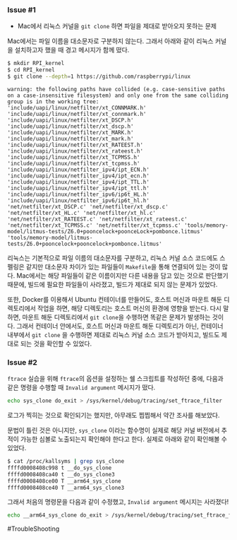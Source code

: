 ### Issue #1
- Mac에서 리눅스 커널을 `git clone` 하면 파일을 제대로 받아오지 못하는 문제

Mac에서는 파일 이름을 대소문자로 구분하지 않는다. 그래서 아래와 같이 리눅스 커널을 설치하고자 했을 때 경고 메시지가 함께 떴다.

```bash
$ mkdir RPI_kernel
$ cd RPI_kernel
$ git clone --depth=1 https://github.com/raspberrypi/linux
```

```
warning: the following paths have collided (e.g. case-sensitive paths on a case-insensitive filesystem) and only one from the same colliding group is in the working tree: 'include/uapi/linux/netfilter/xt_CONNMARK.h' 'include/uapi/linux/netfilter/xt_connmark.h' 'include/uapi/linux/netfilter/xt_DSCP.h' 'include/uapi/linux/netfilter/xt_dscp.h' 'include/uapi/linux/netfilter/xt_MARK.h' 'include/uapi/linux/netfilter/xt_mark.h' 'include/uapi/linux/netfilter/xt_RATEEST.h' 'include/uapi/linux/netfilter/xt_rateest.h' 'include/uapi/linux/netfilter/xt_TCPMSS.h' 'include/uapi/linux/netfilter/xt_tcpmss.h' 'include/uapi/linux/netfilter_ipv4/ipt_ECN.h' 'include/uapi/linux/netfilter_ipv4/ipt_ecn.h' 'include/uapi/linux/netfilter_ipv4/ipt_TTL.h' 'include/uapi/linux/netfilter_ipv4/ipt_ttl.h' 'include/uapi/linux/netfilter_ipv6/ip6t_HL.h' 'include/uapi/linux/netfilter_ipv6/ip6t_hl.h' 'net/netfilter/xt_DSCP.c' 'net/netfilter/xt_dscp.c' 'net/netfilter/xt_HL.c' 'net/netfilter/xt_hl.c' 'net/netfilter/xt_RATEEST.c' 'net/netfilter/xt_rateest.c' 'net/netfilter/xt_TCPMSS.c' 'net/netfilter/xt_tcpmss.c' 'tools/memory-model/litmus-tests/Z6.0+pooncelock+poonceLock+pombonce.litmus' 'tools/memory-model/litmus-tests/Z6.0+pooncelock+pooncelock+pombonce.litmus'
```

리눅스는 기본적으로 파일 이름의 대소문자를 구분하고, 리눅스 커널 소스 코드에도 스펠링은 같지만 대소문자 차이가 있는 파일들이 `Makefile`을 통해 연결되어 있는 것이 많다. Mac에서는 해당 파일들이 같은 이름이지만 다른 내용을 담고 있는 것으로 판단했기 때문에, 빌드에 필요한 파일들이 사라졌고, 빌드가 제대로 되지 않는 문제가 있었다. 

또한, Docker를 이용해서 Ubuntu 컨테이너를 만들어도, 호스트 머신과 마운트 해둔 디렉토리에서 작업을 하면, 해당 디렉토리는 호스트 머신의 환경에 영향을 받는다. 다시 말하면, 마운트 해둔 디렉토리에서 `git clone`을 수행하면 똑같은 문제가 발생하는 것이다. 그래서 컨테이너 안에서도, 호스트 머신과 마운트 해둔 디렉토리가 아닌, 컨테이너 내부에서 `git clone` 을 수행하면 제대로 리눅스 커널 소스 코드가 받아지고, 빌드도 제대로 되는 것을 확인할 수 있었다. 

### Issue #2
`ftrace` 실습을 위해 `ftrace`의 옵션을 설정하는 쉘 스크립트를 작성하던 중에, 다음과 같은 명령을 수행할 때 `Invalid argument` 메시지가 떴다.
```bash
echo sys_clone do_exit > /sys/kernel/debug/tracing/set_ftrace_filter
```
로그가 찍히는 것으로 확인되기는 했지만, 아무래도 찝찝해서 약간 조사를 해보았다.

문법이 틀린 것은 아니지만, `sys_clone` 이라는 함수명이 실제로 해당 커널 버전에서 추적이 가능한 심볼로 노출되는지 확인해야 한다고 한다. 실제로 아래와 같이 확인해볼 수 있었다.
```bash
$ cat /proc/kallsyms | grep sys_clone
ffffd0008408c998 t __do_sys_clone
ffffd0008408ca40 t __do_sys_clone3
ffffd0008408ce00 T __arm64_sys_clone
ffffd0008408ce40 T __arm64_sys_clone3
```

그래서 처음의 명령문을 다음과 같이 수정했고, `Invalid argument` 메시지는 사라졌다!
```bash
echo __arm64_sys_clone do_exit > /sys/kernel/debug/tracing/set_ftrace_filter
```

#TroubleShooting